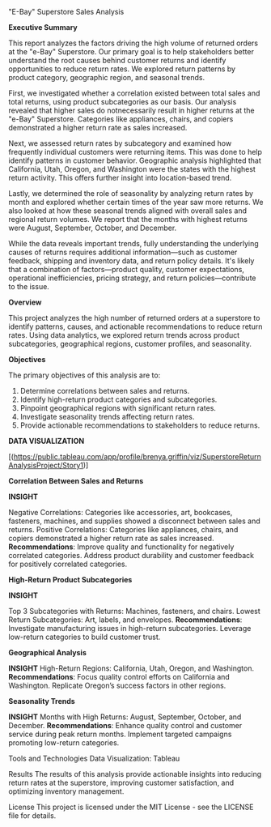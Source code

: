 "E-Bay" Superstore Sales Analysis

**Executive Summary**

This report analyzes the factors driving the high volume of returned orders at the "e-Bay" Superstore. Our primary goal is to help stakeholders better understand the root causes behind customer returns and identify opportunities to reduce return rates.  We explored return patterns by product category, geographic region, and seasonal trends. 

First, we investigated whether a correlation existed between total sales and total returns, using product subcategories as our basis. Our analysis revealed that higher sales do notnecessarily result in higher returns at the "e-Bay" Superstore.  Categories like appliances, chairs, and copiers demonstrated a higher return rate as sales increased.

Next, we assessed return rates by subcategory and examined how frequently individual customers were returning items. This was done to help identify patterns in customer behavior. Geographic analysis highlighted that California, Utah, Oregon, and Washington were the states with the highest return activity.  This offers further insight into location-based trend.

Lastly, we determined the role of seasonality by analyzing return rates by month and explored whether certain times of the year saw more returns. We also looked at how these seasonal trends aligned with overall sales and regional return volumes.  We report that the months with highest returns were August, September, October, and December.

While the data reveals important trends, fully understanding the underlying causes of returns requires additional information—such as customer feedback, shipping and inventory data, and return policy details. It's likely that a combination of factors—product quality, customer expectations, operational inefficiencies, pricing strategy, and return policies—contribute to the issue.


**Overview**

This project analyzes the high number of returned orders at a superstore to identify patterns, causes, and actionable recommendations to reduce return rates. 
Using data analytics, we explored return trends across product subcategories, geographical regions, customer profiles, and seasonality.

**Objectives**

The primary objectives of this analysis are to:

1.  Determine correlations between sales and returns.
2.  Identify high-return product categories and subcategories.
3.  Pinpoint geographical regions with significant return rates.
4.  Investigate seasonality trends affecting return rates.
5.  Provide actionable recommendations to stakeholders to reduce returns.

**DATA VISUALIZATION**

[(https://public.tableau.com/app/profile/brenya.griffin/viz/SuperstoreReturnAnalysisProject/Story1)]


**Correlation Between Sales and Returns**

**INSIGHT**

Negative Correlations: Categories like accessories, art, bookcases, fasteners, machines, and supplies showed a disconnect between sales and returns.
Positive Correlations: Categories like appliances, chairs, and copiers demonstrated a higher return rate as sales increased.
**Recommendations**:
Improve quality and functionality for negatively correlated categories.
Address product durability and customer feedback for positively correlated categories.


**High-Return Product Subcategories**

**INSIGHT**

Top 3 Subcategories with Returns: Machines, fasteners, and chairs.
Lowest Return Subcategories: Art, labels, and envelopes.
**Recommendations**:
Investigate manufacturing issues in high-return subcategories.
Leverage low-return categories to build customer trust.


**Geographical Analysis**

**INSIGHT**
High-Return Regions: California, Utah, Oregon, and Washington.
**Recommendations**:
Focus quality control efforts on California and Washington.
Replicate Oregon’s success factors in other regions.


**Seasonality Trends**

**INSIGHT**
Months with High Returns: August, September, October, and December.
**Recommendations**:
Enhance quality control and customer service during peak return months.
Implement targeted campaigns promoting low-return categories.


Tools and Technologies
Data Visualization: Tableau

Results
The results of this analysis provide actionable insights into reducing return rates at the superstore, improving customer satisfaction, and optimizing inventory management.


License
This project is licensed under the MIT License - see the LICENSE file for details.
